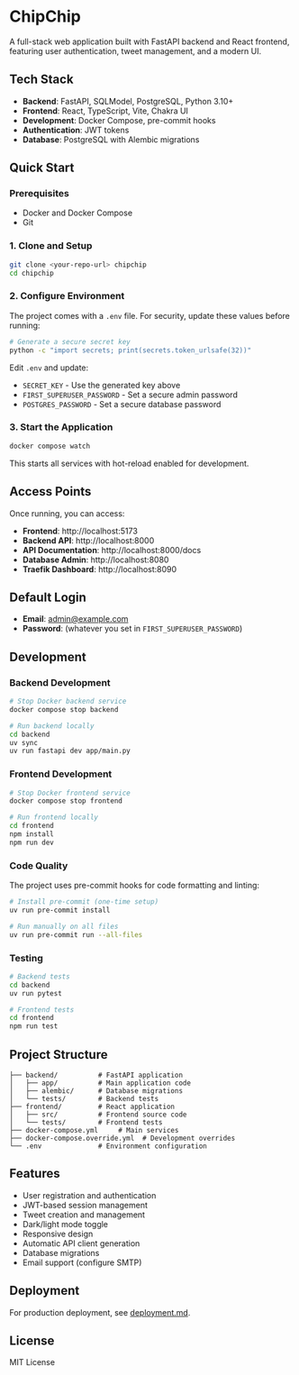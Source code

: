 # ChipChip

A full-stack web application built with FastAPI backend and React frontend, featuring user authentication, tweet management, and a modern UI.

## Tech Stack

- **Backend**: FastAPI, SQLModel, PostgreSQL, Python 3.10+
- **Frontend**: React, TypeScript, Vite, Chakra UI
- **Development**: Docker Compose, pre-commit hooks
- **Authentication**: JWT tokens
- **Database**: PostgreSQL with Alembic migrations

## Quick Start

### Prerequisites

- Docker and Docker Compose
- Git

### 1. Clone and Setup

```bash
git clone <your-repo-url> chipchip
cd chipchip
```

### 2. Configure Environment

The project comes with a `.env` file. For security, update these values before running:

```bash
# Generate a secure secret key
python -c "import secrets; print(secrets.token_urlsafe(32))"
```

Edit `.env` and update:
- `SECRET_KEY` - Use the generated key above
- `FIRST_SUPERUSER_PASSWORD` - Set a secure admin password
- `POSTGRES_PASSWORD` - Set a secure database password

### 3. Start the Application

```bash
docker compose watch
```

This starts all services with hot-reload enabled for development.

## Access Points

Once running, you can access:

- **Frontend**: http://localhost:5173
- **Backend API**: http://localhost:8000
- **API Documentation**: http://localhost:8000/docs
- **Database Admin**: http://localhost:8080
- **Traefik Dashboard**: http://localhost:8090

## Default Login

- **Email**: admin@example.com
- **Password**: (whatever you set in `FIRST_SUPERUSER_PASSWORD`)

## Development

### Backend Development

```bash
# Stop Docker backend service
docker compose stop backend

# Run backend locally
cd backend
uv sync
uv run fastapi dev app/main.py
```

### Frontend Development

```bash
# Stop Docker frontend service
docker compose stop frontend

# Run frontend locally
cd frontend
npm install
npm run dev
```

### Code Quality

The project uses pre-commit hooks for code formatting and linting:

```bash
# Install pre-commit (one-time setup)
uv run pre-commit install

# Run manually on all files
uv run pre-commit run --all-files
```

### Testing

```bash
# Backend tests
cd backend
uv run pytest

# Frontend tests
cd frontend
npm run test
```

## Project Structure

```
├── backend/          # FastAPI application
│   ├── app/          # Main application code
│   ├── alembic/      # Database migrations
│   └── tests/        # Backend tests
├── frontend/         # React application
│   ├── src/          # Frontend source code
│   └── tests/        # Frontend tests
├── docker-compose.yml     # Main services
├── docker-compose.override.yml  # Development overrides
└── .env              # Environment configuration
```

## Features

- User registration and authentication
- JWT-based session management
- Tweet creation and management
- Dark/light mode toggle
- Responsive design
- Automatic API client generation
- Database migrations
- Email support (configure SMTP)

## Deployment

For production deployment, see [deployment.md](./deployment.md).

## License

MIT License